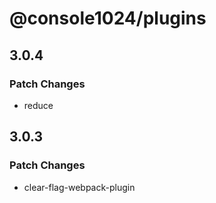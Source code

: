 # @console1024/plugins

## 3.0.4

### Patch Changes

- reduce

## 3.0.3

### Patch Changes

- clear-flag-webpack-plugin
